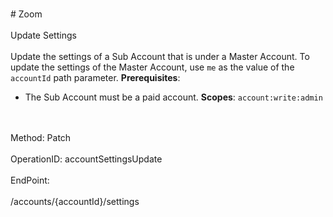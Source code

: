 <br>#     Zoom</br>
<br>Update Settings</br>
<br>Update the settings of a Sub Account that is under a Master Account. To update the settings of the Master Account, use `me` as the value of the `accountId` path parameter.
**Prerequisites**:
 * The Sub Account must be a paid account.
**Scopes**: `account:write:admin`
 </br>
<br>Method: Patch</br>
<br>OperationID: accountSettingsUpdate</br>
<br>EndPoint:</br>
<br>/accounts/{accountId}/settings</br>
